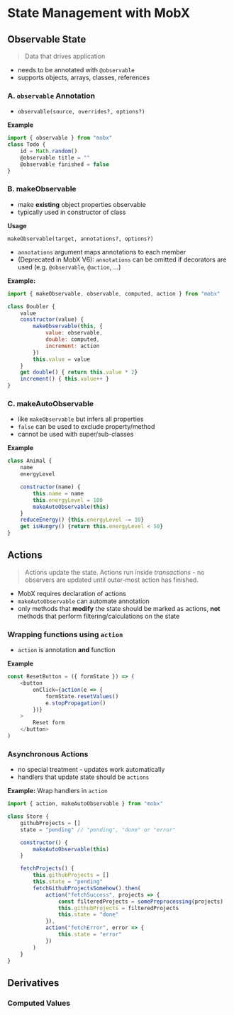 # State Management with MobX





## Observable State

> Data that drives application

- needs to be annotated with `@observable`
- supports objects, arrays, classes, references



### A. `observable` Annotation

- `observable(source, overrides?, options?)`

**Example**

```javascript
import { observable } from "mobx"
class Todo {
    id = Math.random()
    @observable title = ""
    @observable finished = false
}
```

#### 

### B. makeObservable

- make **existing** object properties observable
- typically used in constructor of class

**Usage**

`makeObservable(target, annotations?, options?)`

- `annotations` argument maps annotations to each member
- (Deprecated in MobX V6): `annotations` can be omitted if decorators are used (e.g. `@observable`, `@action`, ...)

**Example:**

```javascript
import { makeObservable, observable, computed, action } from "mobx"

class Doubler {
    value
    constructor(value) {
        makeObservable(this, {
            value: observable,
            double: computed,
            increment: action
        })
        this.value = value
    }
    get double() { return this.value * 2}
    increment() { this.value++ }
}
```



### C. makeAutoObservable

- like `makeObservable` but infers all properties
- `false` can be used to exclude property/method
- cannot be used with super/sub-classes

**Example**

```javascript
class Animal {
    name
    energyLevel

    constructor(name) {
        this.name = name
        this.energyLevel = 100
        makeAutoObservable(this)
    }
    reduceEnergy() {this.energyLevel -= 10}
    get isHungry() {return this.energyLevel < 50}
}
```



## Actions

> Actions update the state. Actions run inside *transactions* - no observers are updated until outer-most action has finished.

- MobX requires declaration of actions
- `makeAutoObservable` can automate annotation
- only methods that **modify** the state should be marked as actions, **not** methods that perform filtering/calculations on the state



### Wrapping functions using `action`

- `action` is annotation **and** function

**Example**

```javascript
const ResetButton = ({ formState }) => (
    <button
        onClick={action(e => {
            formState.resetValues()
            e.stopPropagation()
        })}
    >
        Reset form
    </button>
)
```



### Asynchronous Actions

- no special treatment - updates work automatically
- handlers that update state should be `actions`

**Example:** Wrap handlers in `action`



```javascript
import { action, makeAutoObservable } from "mobx"

class Store {
    githubProjects = []
    state = "pending" // "pending", "done" or "error"

    constructor() {
        makeAutoObservable(this)
    }

    fetchProjects() {
        this.githubProjects = []
        this.state = "pending"
        fetchGithubProjectsSomehow().then(
            action("fetchSuccess", projects => {
                const filteredProjects = somePreprocessing(projects)
                this.githubProjects = filteredProjects
                this.state = "done"
            }),
            action("fetchError", error => {
                this.state = "error"
            })
        )
    }
}
```







## Derivatives

### 



### Computed Values

### 





